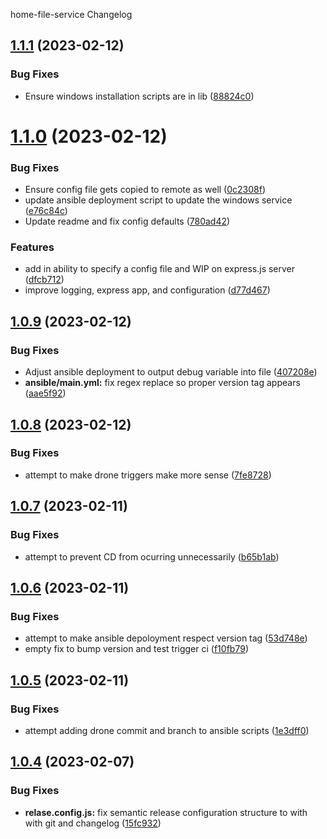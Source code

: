 home-file-service Changelog

## [1.1.1](https://github.com/pbabbott/home-file-service/compare/v1.1.0...v1.1.1) (2023-02-12)


### Bug Fixes

* Ensure windows installation scripts are in lib ([88824c0](https://github.com/pbabbott/home-file-service/commit/88824c0df81c92a6503d3a28fdfe321e5224889f))

# [1.1.0](https://github.com/pbabbott/home-file-service/compare/v1.0.9...v1.1.0) (2023-02-12)


### Bug Fixes

* Ensure config file gets copied to remote as well ([0c2308f](https://github.com/pbabbott/home-file-service/commit/0c2308fecc7b400099f6bf6568b85607c160b3ac))
* update ansible deployment script to update the windows service ([e76c84c](https://github.com/pbabbott/home-file-service/commit/e76c84c52189db0dfa12c61b036280ddba6585c4))
* Update readme and fix config defaults ([780ad42](https://github.com/pbabbott/home-file-service/commit/780ad42f85df3b9d227b717c9d982d169b4ba78a))


### Features

* add in ability to specify a config file and WIP on express.js server ([dfcb712](https://github.com/pbabbott/home-file-service/commit/dfcb7124cacfe4d7ebd6f872fa00de12e866d3a4))
* improve logging, express app, and configuration ([d77d467](https://github.com/pbabbott/home-file-service/commit/d77d4678722450f0d946c1e3310ee055ac051f39))

## [1.0.9](https://github.com/pbabbott/home-file-service/compare/v1.0.8...v1.0.9) (2023-02-12)


### Bug Fixes

* Adjust ansible deployment to output debug variable into file ([407208e](https://github.com/pbabbott/home-file-service/commit/407208e9ed729a01b902e081bf142fe5064f1106))
* **ansible/main.yml:** fix regex replace so proper version tag appears ([aae5f92](https://github.com/pbabbott/home-file-service/commit/aae5f92bb46afcab7925b31c425344f6d3a4fc72))

## [1.0.8](https://github.com/pbabbott/home-file-service/compare/v1.0.7...v1.0.8) (2023-02-12)


### Bug Fixes

* attempt to make drone triggers make more sense ([7fe8728](https://github.com/pbabbott/home-file-service/commit/7fe8728a83d4b28322f18c3cd5b9339853aeee8f))

## [1.0.7](https://github.com/pbabbott/home-file-service/compare/v1.0.6...v1.0.7) (2023-02-11)


### Bug Fixes

* attempt to prevent CD from ocurring unnecessarily ([b65b1ab](https://github.com/pbabbott/home-file-service/commit/b65b1ab727fd7ac440945e86f30d3d4a0c8c6d7d))

## [1.0.6](https://github.com/pbabbott/home-file-service/compare/v1.0.5...v1.0.6) (2023-02-11)


### Bug Fixes

* attempt to make ansible depoloyment respect version tag ([53d748e](https://github.com/pbabbott/home-file-service/commit/53d748e28becad9bd0ea8bc670148cdf7d2562c0))
* empty fix to bump version and test trigger ci ([f10fb79](https://github.com/pbabbott/home-file-service/commit/f10fb7953ea023630dcceaef50695f3a64dc4108))

## [1.0.5](https://github.com/pbabbott/home-file-service/compare/v1.0.4...v1.0.5) (2023-02-11)


### Bug Fixes

* attempt adding drone commit and branch to ansible scripts ([1e3dff0](https://github.com/pbabbott/home-file-service/commit/1e3dff033478673bb46f6828999445702b976791))

## [1.0.4](https://github.com/pbabbott/home-file-service/compare/v1.0.3...v1.0.4) (2023-02-07)


### Bug Fixes

* **relase.config.js:** fix semantic release configuration structure to with with git and changelog ([15fc932](https://github.com/pbabbott/home-file-service/commit/15fc932de0c57edf6342f753e12a9aaec85c7fd0))
